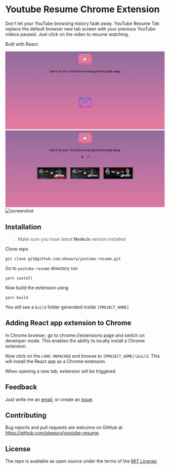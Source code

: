 # Youtube Resume Chrome Extension

Don't let your YouTube browsing history fade away. YouTube Resume Tab replace the default browser new tab screen with your previous YouTube videos paused. Just click on the video to resume watching.

Built with React.

![screenshot](./images/screenshot_1.png)
![screenshot](./images/screenshot_2.png)
![screenshot](./images/demo.gif)

## Installation

> Make sure you have latest **NodeJs** version installed

Clone repo

```
git clone git@github.com:sbeaury/youtube-resume.git
```

Go to `youtube-resume` directory run

```
yarn install
```

Now build the extension using

```
yarn build
```

You will see a `build` folder generated inside `[PROJECT_HOME]`

## Adding React app extension to Chrome

In Chrome browser, go to chrome://extensions page and switch on developer mode. This enables the ability to locally install a Chrome extension.

Now click on the `LOAD UNPACKED` and browse to `[PROJECT_HOME]\build`. This will install the React app as a Chrome extension.

When opening a new tab, extension will be triggered.

## Feedback

Just write me an [email](mailto:sbeaury@gmail.com), or create an [issue](issues).

## Contributing

Bug reports and pull requests are welcome on GitHub at https://github.com/sbeaury/youtube-resume.

## License

The repo is available as open source under the terms of the [MIT License](http://opensource.org/licenses/MIT).
